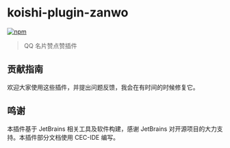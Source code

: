 # koishi-plugin-zanwo

[![npm](https://img.shields.io/npm/v/koishi-plugin-zanwo?style=flat-square)](https://www.npmjs.com/package/koishi-plugin-zanwo)

> QQ 名片赞点赞插件

## 贡献指南

欢迎大家使用这些插件，并提出问题反馈，我会在有时间的时候修复它。

## 鸣谢

本插件基于 JetBrains 相关工具及软件构建，感谢 JetBrains 对开源项目的大力支持。本插件部分文档使用 CEC-IDE 编写。